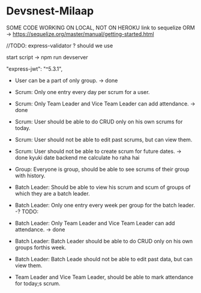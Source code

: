 # Devsnest-Milaap
SOME CODE WORKING ON LOCAL, NOT ON HEROKU
link to sequelize ORM -> https://sequelize.org/master/manual/getting-started.html

//TODO:
express-validator ? should we use

start script ->
npm run devserver

 "express-jwt": "^5.3.1",

- User can be a part of only group. -> done

- Scrum: Only one entry every day per scrum for a user.

- Scrum: Only Team Leader and Vice Team Leader can add attendance. -> done

- Scrum: User should be able to do CRUD only on his own scrums for today.

- Scrum: User should not be able to edit past scrums, but can view them.

- Scrum: User should not be able to create scrum for future dates. -> done kyuki date backend me calculate ho raha hai

- Group: Everyone is group, should be able to see scrums of their group with history.

- Batch Leader: Should be able to view his scrum and scum of groups of which they are a batch leader.

- Batch Leader: Only one entry every week per group for the batch leader. -? TODO:

- Batch Leader: Only Team Leader and Vice Team Leader can add attendance. -> done

- Batch Leader: Batch Leader should be able to do CRUD only on his own groups forthis week.

- Batch Leader: Batch Leade should not be able to edit past data, but can view them.

- Team Leader and Vice Team Leader, should be able to mark attendance for today;s scrum.
